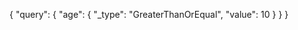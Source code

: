 {
    "query": {
        "age": {
            "_type": "GreaterThanOrEqual",
            "value": 10
        }
    }
}